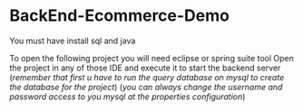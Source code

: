 # BackEnd-Ecommerce-Demo
You must have install sql and java

To open the following project you will need eclipse or spring suite tool
Open the project in any of those IDE and execute it to start the backend server 
(*remember that first u have to run the query database on mysql to create the database for the project*)
(*you can always change the username and password access to you mysql at the properties configuration*)
